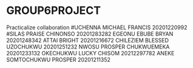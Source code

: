 # GROUP6PROJECT
Practicalize collaboration
#UCHENNA MICHAEL FRANCIS      20201220992
#SILAS PRAISE CHINONSO        20201283282
EGEONU EBUBE BRYAN           20201248342
ATTAI BRIGHT                 20201216672
CHILEZIEM BLESSED UZOCHUKWU  20201251232
NWOSU PROSPER CHUKWUEMEKA    20201233132
OKECHUKWU LUCKY CHISOM       20212297782
ANEKE SOMTOCHUKWU PROSPER    20201211352
